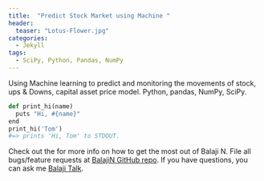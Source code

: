 ```yaml
---
title:  "Predict Stock Market using Machine "
header:
  teaser: "Lotus-Flower.jpg"
categories: 
  - Jekyll
tags:
  - SciPy, Python, Pandas, NumPy
---
```


Using Machine learning to predict and monitoring the movements of stock, ups & Downs, capital asset price model. Python, pandas, NumPy, SciPy.

```python
def print_hi(name)
  puts "Hi, #{name}"
end
print_hi('Tom')
#=> prints 'Hi, Tom' to STDOUT.
```

Check out the for more info on how to get the most out of Balaji N. File all bugs/feature requests at [BalajiN GitHub repo][Balajin-gh]. If you have questions, you can ask me [Balaji Talk][BalajiN-talk].

[Balajin-gh]:   https://github.com/balajincse
[BalajiN-talk]: mailto:balajincse@outlook.com
